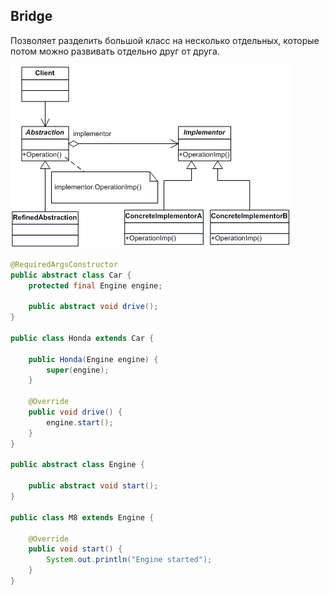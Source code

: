 ## Bridge
Позволяет разделить большой класс на несколько отдельных, которые потом можно развивать отдельно друг от друга.

![img](image/Bridge.png)

```java
@RequiredArgsConstructor
public abstract class Car {
    protected final Engine engine;

    public abstract void drive();
}

public class Honda extends Car {

    public Honda(Engine engine) {
        super(engine);
    }

    @Override
    public void drive() {
        engine.start();
    }
}

public abstract class Engine {

    public abstract void start();
}

public class M8 extends Engine {

    @Override
    public void start() {
        System.out.println("Engine started");
    }
}
```